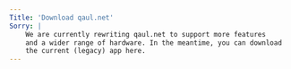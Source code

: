 ```yaml
---
Title: 'Download qaul.net'
Sorry: |
    We are currently rewriting qaul.net to support more features 
    and a wider range of hardware. In the meantime, you can download
    the current (legacy) app here.
---
```

